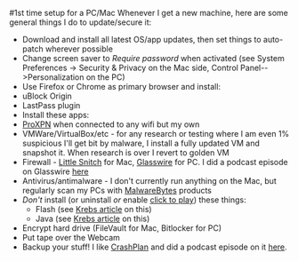 #1st time setup for a PC/Mac
Whenever I get a new machine, here are some general things I do to update/secure it:

* Download and install all latest OS/app updates, then set things to auto-patch wherever possible
* Change screen saver to *Require password* when activated (see System Preferences -> Security & Privacy on the Mac side, Control Panel-->Personalization on the PC)
* Use Firefox or Chrome as primary browser and install:
 * uBlock Origin
 * LastPass plugin
* Install these apps:
 * [ProXPN](http://proxpn.me) when connected to any wifi but my own
 * VMWare/VirtualBox/etc - for any research or testing where I am even 1% suspicious I'll get bit by malware, I install a fully updated VM and snapshot it. When research is over I revert to golden VM
 * Firewall - [Little Snitch](https://www.obdev.at/products/littlesnitch/index.html) for Mac, [Glasswire](https://www.glasswire.com/) for PC.  I did a podcast episode on Glasswire [here](https://media.zencast.fm/embed/7-minute-security-podcast-podcast/89.mp3)
 * Antivirus/antimalware - I don't currently run anything on the Mac, but regularly scan my PCs with [MalwareBytes](http://malwarebytes.com) products
* *Don't* install (or uninstall *or* enable [click to play](http://krebsonsecurity.com/2013/03/help-keep-threats-at-bay-with-click-to-play/)) these things:
  * Flash (see [Krebs article](http://krebsonsecurity.com/2014/05/why-you-should-ditch-adobe-shockwave/) on this)
  * Java (see [Krebs article](http://krebsonsecurity.com/how-to-unplug-java-from-the-browser/) on this)
* Encrypt hard drive (FileVault for Mac, Bitlocker for PC)
* Put tape over the Webcam
* Backup your stuff! I like [CrashPlan](http://www.crashplan.com) and did a podcast episode on it [here](https://media.zencast.fm/embed/7-minute-security-podcast-podcast/27.mp3).